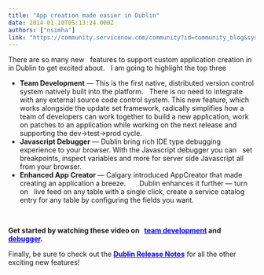 ```yaml
---
title: "App creation made easier in Dublin"
date: 2014-01-10T05:13:24.000Z
authors: ["nsimha"]
link: "https://community.servicenow.com/community?id=community_blog&sys_id=8c7ceea1dbd0dbc01dcaf3231f96190e"
---
```

<p>There are so many new   features to support custom application creation in in Dublin to get excited about.   I am going to highlight the top three</p><ul><li><strong>Team Development</strong> — This is the first native, distributed version control system natively built into the platform.   There is no need to integrate with any external source code control system. This new feature, which works alongside the update set framework, radically simplifies how a team of developers can work together to build a new application, work on patches to an application while working on the next release and supporting the dev-&gt;test-&gt;prod cycle.</li><li><strong>Javascript Debugger</strong> — Dublin bring rich IDE type debugging experience to your browser. With the Javascript debugger you can   set breakpoints, inspect variables and more for server side Javascript all from your browser.</li><li><strong>Enhanced App Creator </strong> — Calgary introduced AppCreator that made creating an application a breeze.       Dublin enhances it further — turn on   live feed on any table with a single click, create a service catalog entry for any table by configuring the fields you want.</li></ul><p><strong><br/></strong></p><p><strong>Get started by watching these video on   <a href="https://www.youtube.com/watch?v=L0IURiCvvWY"><span style="color: #0000ff;">team development</span></a> and <a href="https://www.youtube.com/watch?v=u4XrTxjBEsQ"><span style="color: #0000ff;">debugger</span></a>. </strong></p><p></p><p>Finally, be sure to check out the <strong><a href="https://wiki.servicenow.com/index.php?title=Dublin_Release_Notes"><span style="color: #0000ff;">Dublin Release Notes</span></a></strong> for all the other exciting new features!</p>